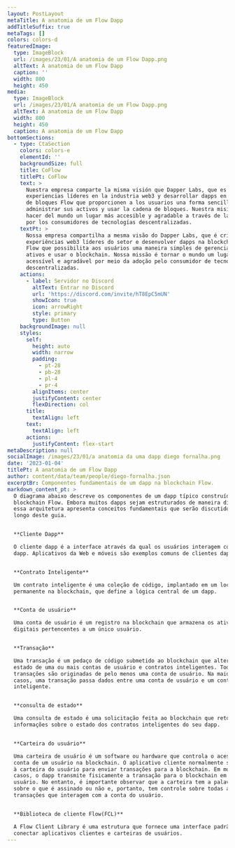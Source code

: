 ```yaml
---
layout: PostLayout
metaTitle: A anatomia de um Flow Dapp
addTitleSuffix: true
metaTags: []
colors: colors-d
featuredImage:
  type: ImageBlock
  url: /images/23/01/A anatomia de um Flow Dapp.png
  altText: A anatomia de um Flow Dapp
  caption: ''
  width: 800
  height: 450
media:
  type: ImageBlock
  url: /images/23/01/A anatomia de um Flow Dapp.png
  altText: A anatomia de um Flow Dapp
  width: 800
  height: 450
  caption: A anatomia de um Flow Dapp
bottomSections:
  - type: CtaSection
    colors: colors-e
    elementId: ''
    backgroundSize: full
    title: CoFlow
    titlePt: CoFlow
    text: >
      Nuestra empresa comparte la misma visión que Dapper Labs, que es crear
      experiencias líderes en la industria web3 y desarrollar dapps en la cadena
      de bloques Flow que proporcionen a los usuarios una forma sencilla de
      administrar sus activos y usar la cadena de bloques. Nuestra misión es
      hacer del mundo un lugar más accesible y agradable a través de la adopción
      por los consumidores de tecnologías descentralizadas.
    textPt: >
      Nossa empresa compartilha a mesma visão do Dapper Labs, que é criar
      experiências web3 líderes do setor e desenvolver dapps na blockchain da
      Flow que possibilita aos usuários uma maneira simples de gerenciar seus
      ativos e usar o blockchain. Nossa missão é tornar o mundo um lugar mais
      acessível e agradável por meio da adoção pelo consumidor de tecnologias
      descentralizadas.
    actions:
      - label: Servidor no Discord
        altText: Entrar no Discord
        url: 'https://discord.com/invite/hT8EpC5mUN'
        showIcon: true
        icon: arrowRight
        style: primary
        type: Button
    backgroundImage: null
    styles:
      self:
        height: auto
        width: narrow
        padding:
          - pt-28
          - pb-28
          - pl-4
          - pr-4
        alignItems: center
        justifyContent: center
        flexDirection: col
      title:
        textAlign: left
      text:
        textAlign: left
      actions:
        justifyContent: flex-start
metaDescription: null
socialImage: /images/23/01/a anatomia da uma dapp diego fornalha.png
date: '2023-01-04'
titlePt: A anatomia de um Flow Dapp
author: content/data/team/people/diego-fornalha.json
excerptBr: Componentes fundamentais de um dapp na blockchain Flow.
markdown_content_pt: >
  O diagrama abaixo descreve os componentes de um dapp típico construído na
  blockchain Flow. Embora muitos dapps sejam estruturados de maneira diferente,
  essa arquitetura apresenta conceitos fundamentais que serão discutidos ao
  longo deste guia.


  **Cliente Dapp**

  O cliente dapp é a interface através da qual os usuários interagem com seu
  dapp. Aplicativos da Web e móveis são exemplos comuns de clientes dapp.


  **Contrato Inteligente**

  Um contrato inteligente é uma coleção de código, implantado em um local
  permanente na blockchain, que define a lógica central de um dapp.


  **Conta de usuário**

  Uma conta de usuário é um registro na blockchain que armazena os ativos
  digitais pertencentes a um único usuário.


  **Transação**

  Uma transação é um pedaço de código submetido ao blockchain que altera o
  estado de uma ou mais contas de usuário e contratos inteligentes. Todas as
  transações são originadas de pelo menos uma conta de usuário. Na maioria dos
  casos, uma transação passa dados entre uma conta de usuário e um contrato
  inteligente.


  **consulta de estado**

  Uma consulta de estado é uma solicitação feita ao blockchain que retorna
  informações sobre o estado dos contratos inteligentes do seu dapp.


  **Carteira do usuário**

  Uma carteira de usuário é um software ou hardware que controla o acesso à
  conta de um usuário na blockchain. O aplicativo cliente normalmente se conecta
  à carteira do usuário para enviar transações para a blockchain. Em muitos
  casos, o dapp transmite fisicamente a transação para o blockchain em nome do
  usuário. No entanto, é importante observar que a carteira tem a palavra final
  sobre o que é assinado ou não e, portanto, tem controle sobre todas as
  transações que interagem com a conta do usuário.


  **Biblioteca de cliente Flow(FCL)**

  A Flow Client Library é uma estrutura que fornece uma interface padrão para
  conectar aplicativos clientes e carteiras de usuários.
---
```

